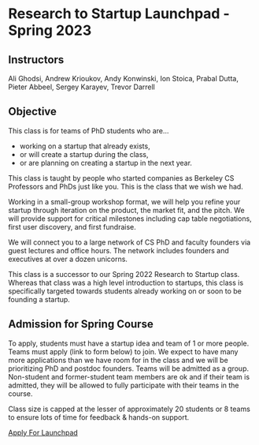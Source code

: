 # Research to Startup Launchpad - Spring 2023

## Instructors

Ali Ghodsi, Andrew Krioukov, Andy Konwinski, Ion Stoica, Prabal Dutta, Pieter Abbeel, Sergey Karayev, Trevor Darrell

## Objective

This class is for teams of PhD students who are…
* working on a startup that already exists,
* or will create a startup during the class,
* or are planning on creating a startup in the next year.

This class is taught by people who started companies as Berkeley CS Professors and PhDs just like you. This is the class that we wish we had.

Working in a small-group workshop format, we will help you refine your startup through iteration on the product, the market fit, and the pitch. We will provide support for critical milestones including cap table negotiations, first user discovery, and first fundraise.

We will connect you to a large network of CS PhD and faculty founders via guest lectures and office hours. The network includes founders and executives at over a dozen unicorns.

This class is a successor to our Spring 2022 Research to Startup class. Whereas that class was a high level introduction to startups, this class is specifically targeted towards students already working on or soon to be founding a startup.

## Admission for Spring Course

To apply, students must have a startup idea and team of 1 or more people. Teams must apply (link to form below) to join.
We expect to have many more applications than we have room for in the class and we will be prioritizing PhD and postdoc founders.
Teams will be admitted as a group. Non-student and former-student team members are ok and if their team is admitted,
they will be allowed to fully participate with their teams in the course.

Class size is capped at the lesser of approximately 20 students or 8 teams to ensure lots of time for feedback & hands-on support.

<a class="apply-button" href="https://docs.google.com/forms/d/e/1FAIpQLScjmBWPXlD70tZYMatvR3ayI3Y5j8j8uoRm2_1cSkXGm5thSg/viewform">Apply For Launchpad</a>
